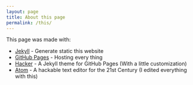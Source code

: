 ```yaml
---
layout: page
title: About this page
permalink: /this/
---
```


This page was made with:

- [Jekyll](https://jekyllrb.com/) - Generate static this website
- [GitHub Pages](https://pages.github.com/) - Hosting every thing
- [Hacker](https://github.com/pages-themes/hacker) - A Jekyll theme for GitHub Pages
(With a little customization)
- [Atom](https://atom.io/) - A hackable text editor for the 21st Century
(I edited everything with this)
